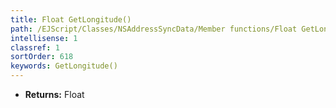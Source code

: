 ```yaml
---
title: Float GetLongitude()
path: /EJScript/Classes/NSAddressSyncData/Member functions/Float GetLongitude()
intellisense: 1
classref: 1
sortOrder: 618
keywords: GetLongitude()
---
```



* **Returns:** Float



